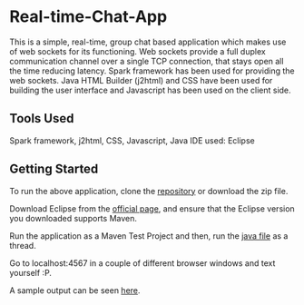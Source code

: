 # Real-time-Chat-App

This is a simple, real-time, group chat based application which makes use of web sockets for its functioning. Web sockets provide a full duplex communication channel over a single TCP connection, that stays open all the time reducing latency. Spark framework has been used for providing the web sockets. Java HTML Builder (j2html) and CSS have been used for building the user interface and Javascript has been used on the client side.

## Tools Used

Spark framework, j2html, CSS, Javascript, Java 
IDE used: Eclipse 

## Getting Started

To run the above application, clone the [repository](https://github.com/PrajwalaTM/Real-time-Chat-App.git) or download the zip file. 

Download Eclipse from the [official page](https://eclipse.org/downloads/packages/), and ensure that the Eclipse version you downloaded supports Maven. 

Run the application as a Maven Test Project and then, run the [java file](https://github.com/PrajwalaTM/Real-time-Chat-App/blob/master/chat/src/main/java/chat/Chat.java) as a thread.

Go to localhost:4567 in a couple of different browser windows and text yourself :P.

A sample output can be seen [here](https://github.com/PrajwalaTM/Real-time-Chat-App/blob/master/chat.png).

